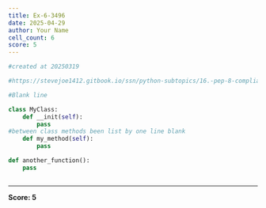 ```yaml
---
title: Ex-6-3496
date: 2025-04-29
author: Your Name
cell_count: 6
score: 5
---
```


```python
#created at 20250319
```


```python
#https://stevejoe1412.gitbook.io/ssn/python-subtopics/16.-pep-8-compliance
```


```python
#Blank line
```


```python
class MyClass:
    def __init(self):
        pass
#between class methods been list by one line blank
    def my_method(self):
        pass

```


```python
def another_function():
    pass
```


```python

```


---
**Score: 5**